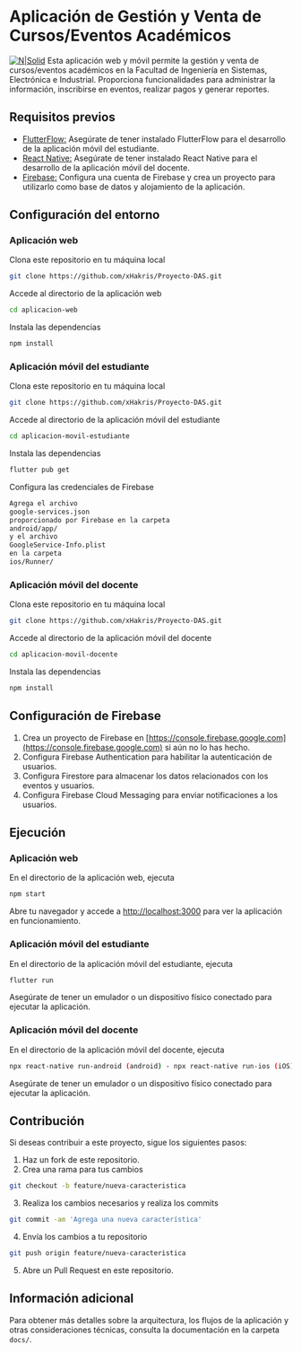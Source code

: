 # Aplicación de Gestión y Venta de Cursos/Eventos Académicos
[![N|Solid](https://i.imgur.com/2ozG5eA.png)](https://nodesource.com/products/nsolid)
Esta aplicación web y móvil permite la gestión y venta de cursos/eventos académicos en la Facultad de Ingeniería en Sistemas, Electrónica e Industrial. Proporciona funcionalidades para administrar la información, inscribirse en eventos, realizar pagos y generar reportes.

## Requisitos previos
- [FlutterFlow:](https://flutterflow.io/) Asegúrate de tener instalado FlutterFlow para el desarrollo de la aplicación móvil del estudiante.
- [React Native:](https://reactnative.dev/) Asegúrate de tener instalado React Native para el desarrollo de la aplicación móvil del docente.
- [Firebase:](https://firebase.google.com/?hl=es) Configura una cuenta de Firebase y crea un proyecto para utilizarlo como base de datos y alojamiento de la aplicación.

## Configuración del entorno

### Aplicación web
Clona este repositorio en tu máquina local
```sh
git clone https://github.com/xHakris/Proyecto-DAS.git
```
Accede al directorio de la aplicación web
```sh
cd aplicacion-web
```
Instala las dependencias
```sh
npm install
```

### Aplicación móvil del estudiante
Clona este repositorio en tu máquina local
```sh
git clone https://github.com/xHakris/Proyecto-DAS.git
```
Accede al directorio de la aplicación móvil del estudiante
```sh
cd aplicacion-movil-estudiante
```
Instala las dependencias
```sh
flutter pub get
```
Configura las credenciales de Firebase
```sh
Agrega el archivo
google-services.json
proporcionado por Firebase en la carpeta 
android/app/
y el archivo 
GoogleService-Info.plist
en la carpeta 
ios/Runner/
```


### Aplicación móvil del docente
Clona este repositorio en tu máquina local
```sh
git clone https://github.com/xHakris/Proyecto-DAS.git
```
Accede al directorio de la aplicación móvil del docente
```sh
cd aplicacion-movil-docente
```
Instala las dependencias
```sh
npm install
```
## Configuración de Firebase
1. Crea un proyecto de Firebase en [https://console.firebase.google.com](https://console.firebase.google.com) si aún no lo has hecho.
2. Configura Firebase Authentication para habilitar la autenticación de usuarios.
3. Configura Firestore para almacenar los datos relacionados con los eventos y usuarios.
4. Configura Firebase Cloud Messaging para enviar notificaciones a los usuarios.

## Ejecución

### Aplicación web
En el directorio de la aplicación web, ejecuta
```sh
npm start
```
Abre tu navegador y accede a [http://localhost:3000](http://localhost:3000) para ver la aplicación en funcionamiento.

### Aplicación móvil del estudiante
En el directorio de la aplicación móvil del estudiante, ejecuta
```sh
flutter run
```
Asegúrate de tener un emulador o un dispositivo físico conectado para ejecutar la aplicación.

### Aplicación móvil del docente
En el directorio de la aplicación móvil del docente, ejecuta
```sh
npx react-native run-android (android) - npx react-native run-ios (iOS)
```
Asegúrate de tener un emulador o un dispositivo físico conectado para ejecutar la aplicación.

## Contribución


Si deseas contribuir a este proyecto, sigue los siguientes pasos:

1. Haz un fork de este repositorio.
2. Crea una rama para tus cambios
```sh
git checkout -b feature/nueva-caracteristica
```
3. Realiza los cambios necesarios y realiza los commits
```sh
git commit -am 'Agrega una nueva característica'
```
4. Envía los cambios a tu repositorio
```sh
git push origin feature/nueva-caracteristica
```
5. Abre un Pull Request en este repositorio.

## Información adicional

Para obtener más detalles sobre la arquitectura, los flujos de la aplicación y otras consideraciones técnicas, consulta la documentación en la carpeta `docs/`.


